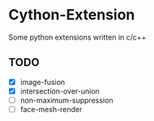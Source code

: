 # Cython-Extension
Some python extensions written in c/c++


## TODO
- [x] image-fusion
- [x] intersection-over-union
- [ ] non-maximum-suppression
- [ ] face-mesh-render